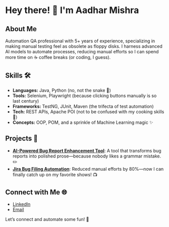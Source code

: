 # Hey there! 👋 I'm Aadhar Mishra

## About Me
Automation QA professional with 5+ years of experience, specializing in making manual testing feel as obsolete as floppy disks. I harness advanced AI models to automate processes, reducing manual efforts so I can spend more time on ☕ coffee breaks (or coding, I guess).

## Skills 🛠️
- **Languages:** Java, Python (no, not the snake 🐍)
- **Tools:** Selenium, Playwright (because clicking buttons manually is so last century)
- **Frameworks:** TestNG, JUnit, Maven (the trifecta of test automation)
- **Tech:** REST APIs, Apache POI (not to be confused with my cooking skills 🍳)
- **Concepts:** OOP, POM, and a sprinkle of Machine Learning magic ✨

## Projects 🚀
- **[AI-Powered Bug Report Enhancement Tool](link-to-your-project)**: A tool that transforms bug reports into polished prose—because nobody likes a grammar mistake. ✏️
- **[Jira Bug Filing Automation](link-to-your-project)**: Reduced manual efforts by 80%—now I can finally catch up on my favorite shows! 📺

## Connect with Me 🌐
- [LinkedIn](https://www.linkedin.com/in/mishraadhar) 
- [Email](mailto:aadharmishra@gmail.com)

Let’s connect and automate some fun! 🤖
